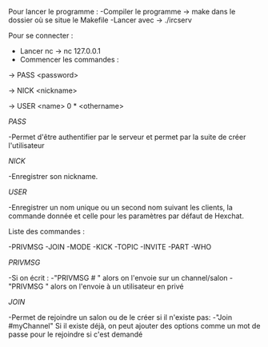 Pour lancer le programme :
-Compiler le programme -> make dans le dossier où se situe le Makefile
-Lancer avec -> ./ircserv <port> <password>

Pour se connecter :

- Lancer nc -> nc 127.0.0.1
- Commencer les commandes :
  
\-\> PASS \<password\>


\-\> NICK \<nickname\>


\-\> USER \<name\> 0 * \<othername\>


*PASS*

-Permet d'être authentifier par le serveur et permet par la suite de créer l'utilisateur

*NICK*

-Enregistrer son nickname.

*USER*

-Enregistrer un nom unique ou un second nom suivant les clients, la commande donnée et celle pour les paramètres par défaut de Hexchat.

Liste des commandes :

-PRIVMSG
-JOIN
-MODE
-KICK
-TOPIC
-INVITE
-PART
-WHO

*PRIVMSG*

-Si on écrit :
  -"PRIVMSG #<NameOfChannel> <message>" alors on l'envoie sur un channel/salon
  -"PRIVMSG <User> <message>" alors on l'envoie à un utilisateur en privé

*JOIN*

-Permet de rejoindre un salon ou de le créer si il n'existe pas:
  -"Join #myChannel" Si il existe déjà, on peut ajouter des options comme un mot de passe pour le rejoindre si c'est demandé


